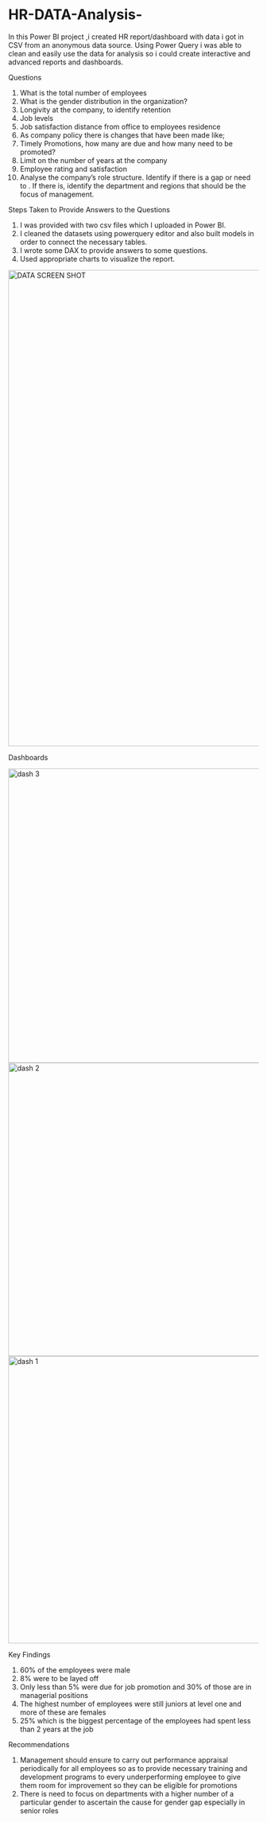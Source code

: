# HR-DATA-Analysis-
In this Power BI project ,i created HR report/dashboard with data i got in CSV from an anonymous data source. Using Power Query i was able to clean and easily use the data for analysis so i could create interactive and advanced reports and dashboards.

Questions

1.	What is the total number of employees
2.	What is the gender distribution in the organization? 
3.	Longivity at the company, to identify retention 
4.	Job levels 
5.	Job satisfaction distance from office to employees residence
6.	As company policy there is changes that have been made like;
1.	Timely Promotions, how many are due and how many need to be promoted?
2.	Limit on the number of years at the company
3.	Employee rating and satisfaction
7.	Analyse the company’s role structure. Identify if there is a gap or need to . If there is, identify the department and regions that should be the focus of management.

Steps Taken to Provide Answers to the Questions
1.	I was provided with two csv files which I uploaded in Power BI.
2.	I cleaned the datasets using powerquery editor and also built models in order to connect the necessary tables.
3.	I wrote some DAX to provide answers to some questions.
4.	Used appropriate charts to visualize the report.

<img width="958" alt="DATA SCREEN SHOT" src="https://github.com/Nic-Katungi/HR-DATA-Analysis-/assets/45061427/6e7fac7a-8f71-4659-b971-1dde158fd8a9">


Dashboards


<img width="592" alt="dash 3" src="https://github.com/Nic-Katungi/HR-DATA-Analysis-/assets/45061427/e1e7135b-aa35-4cde-b18e-7a256a46cfb4">




<img width="590" alt="dash 2" src="https://github.com/Nic-Katungi/HR-DATA-Analysis-/assets/45061427/8fb19295-b11d-47dd-ac13-f7e95017cd5c">




<img width="578" alt="dash 1" src="https://github.com/Nic-Katungi/HR-DATA-Analysis-/assets/45061427/4f673a41-b67f-49b4-9765-3dbaec61a94a">

Key Findings
1. 60% of the employees were male
2. 8% were to be layed off
3. Only less than 5% were due for job promotion and 30% of those are in managerial positions 
4. The highest number of employees were still juniors at level one and more of these are females
5. 25% which is the biggest percentage of the employees had spent less than 2 years at the job

Recommendations 
1. Management should ensure to carry out performance appraisal periodically for all employees so as to provide necessary training and development programs to every underperforming employee to give them room for improvement so they can be eligible for promotions
2. There is need to focus on departments with a higher number of a particular gender to ascertain the cause for gender gap especially in senior roles  
